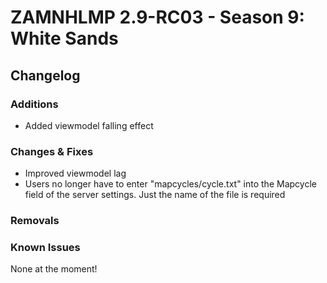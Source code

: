 # ZAMNHLMP 2.9-RC03 - Season 9: White Sands
## Changelog
### Additions
- Added viewmodel falling effect
### Changes & Fixes
- Improved viewmodel lag
- Users no longer have to enter "mapcycles/cycle.txt" into the Mapcycle field of the server settings. Just the name of the file is required

### Removals

### Known Issues
None at the moment!